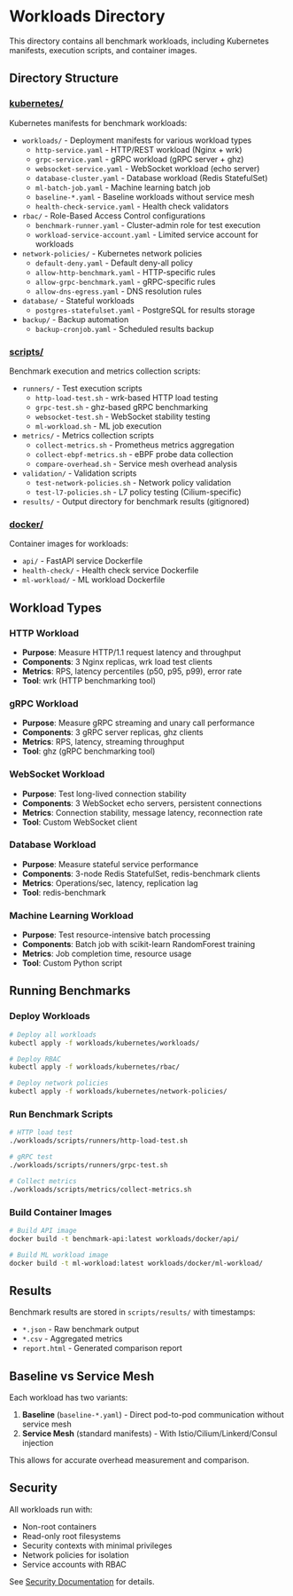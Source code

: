 # Workloads Directory

This directory contains all benchmark workloads, including Kubernetes manifests, execution scripts, and container images.

## Directory Structure

### [kubernetes/](kubernetes/)
Kubernetes manifests for benchmark workloads:
- `workloads/` - Deployment manifests for various workload types
  - `http-service.yaml` - HTTP/REST workload (Nginx + wrk)
  - `grpc-service.yaml` - gRPC workload (gRPC server + ghz)
  - `websocket-service.yaml` - WebSocket workload (echo server)
  - `database-cluster.yaml` - Database workload (Redis StatefulSet)
  - `ml-batch-job.yaml` - Machine learning batch job
  - `baseline-*.yaml` - Baseline workloads without service mesh
  - `health-check-service.yaml` - Health check validators
- `rbac/` - Role-Based Access Control configurations
  - `benchmark-runner.yaml` - Cluster-admin role for test execution
  - `workload-service-account.yaml` - Limited service account for workloads
- `network-policies/` - Kubernetes network policies
  - `default-deny.yaml` - Default deny-all policy
  - `allow-http-benchmark.yaml` - HTTP-specific rules
  - `allow-grpc-benchmark.yaml` - gRPC-specific rules
  - `allow-dns-egress.yaml` - DNS resolution rules
- `database/` - Stateful workloads
  - `postgres-statefulset.yaml` - PostgreSQL for results storage
- `backup/` - Backup automation
  - `backup-cronjob.yaml` - Scheduled results backup

### [scripts/](scripts/)
Benchmark execution and metrics collection scripts:
- `runners/` - Test execution scripts
  - `http-load-test.sh` - wrk-based HTTP load testing
  - `grpc-test.sh` - ghz-based gRPC benchmarking
  - `websocket-test.sh` - WebSocket stability testing
  - `ml-workload.sh` - ML job execution
- `metrics/` - Metrics collection scripts
  - `collect-metrics.sh` - Prometheus metrics aggregation
  - `collect-ebpf-metrics.sh` - eBPF probe data collection
  - `compare-overhead.sh` - Service mesh overhead analysis
- `validation/` - Validation scripts
  - `test-network-policies.sh` - Network policy validation
  - `test-l7-policies.sh` - L7 policy testing (Cilium-specific)
- `results/` - Output directory for benchmark results (gitignored)

### [docker/](docker/)
Container images for workloads:
- `api/` - FastAPI service Dockerfile
- `health-check/` - Health check service Dockerfile
- `ml-workload/` - ML workload Dockerfile

## Workload Types

### HTTP Workload
- **Purpose**: Measure HTTP/1.1 request latency and throughput
- **Components**: 3 Nginx replicas, wrk load test clients
- **Metrics**: RPS, latency percentiles (p50, p95, p99), error rate
- **Tool**: wrk (HTTP benchmarking tool)

### gRPC Workload
- **Purpose**: Measure gRPC streaming and unary call performance
- **Components**: 3 gRPC server replicas, ghz clients
- **Metrics**: RPS, latency, streaming throughput
- **Tool**: ghz (gRPC benchmarking tool)

### WebSocket Workload
- **Purpose**: Test long-lived connection stability
- **Components**: 3 WebSocket echo servers, persistent connections
- **Metrics**: Connection stability, message latency, reconnection rate
- **Tool**: Custom WebSocket client

### Database Workload
- **Purpose**: Measure stateful service performance
- **Components**: 3-node Redis StatefulSet, redis-benchmark clients
- **Metrics**: Operations/sec, latency, replication lag
- **Tool**: redis-benchmark

### Machine Learning Workload
- **Purpose**: Test resource-intensive batch processing
- **Components**: Batch job with scikit-learn RandomForest training
- **Metrics**: Job completion time, resource usage
- **Tool**: Custom Python script

## Running Benchmarks

### Deploy Workloads
```bash
# Deploy all workloads
kubectl apply -f workloads/kubernetes/workloads/

# Deploy RBAC
kubectl apply -f workloads/kubernetes/rbac/

# Deploy network policies
kubectl apply -f workloads/kubernetes/network-policies/
```

### Run Benchmark Scripts
```bash
# HTTP load test
./workloads/scripts/runners/http-load-test.sh

# gRPC test
./workloads/scripts/runners/grpc-test.sh

# Collect metrics
./workloads/scripts/metrics/collect-metrics.sh
```

### Build Container Images
```bash
# Build API image
docker build -t benchmark-api:latest workloads/docker/api/

# Build ML workload image
docker build -t ml-workload:latest workloads/docker/ml-workload/
```

## Results

Benchmark results are stored in `scripts/results/` with timestamps:
- `*.json` - Raw benchmark output
- `*.csv` - Aggregated metrics
- `report.html` - Generated comparison report

## Baseline vs Service Mesh

Each workload has two variants:
1. **Baseline** (`baseline-*.yaml`) - Direct pod-to-pod communication without service mesh
2. **Service Mesh** (standard manifests) - With Istio/Cilium/Linkerd/Consul injection

This allows for accurate overhead measurement and comparison.

## Security

All workloads run with:
- Non-root containers
- Read-only root filesystems
- Security contexts with minimal privileges
- Network policies for isolation
- Service accounts with RBAC

See [Security Documentation](../docs/security/) for details.
